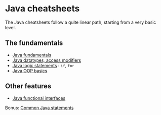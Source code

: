 # Java cheatsheets

The Java cheatsheets follow a quite linear path, starting from a very basic level.

## The fundamentals

- [Java fundamentals](1-0-java-basics.md)
- [Java datatypes, access modifiers](1-1-java-datatypes-modifiers.md)
- [Java logic statements](1-2-java-sttmt.md) : `if`, `for`
- [Java OOP basics](1-3-java-oop.md)

## Other features

- [Java functional interfaces](2-1-java-funct-int.md)

Bonus: [Common Java statements](common-java-statmts.md)
